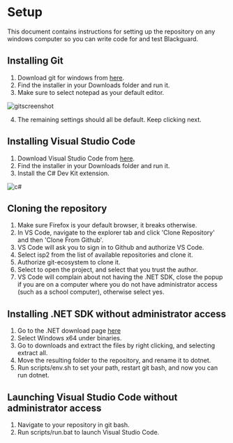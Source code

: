 ﻿# Setup
This document contains instructions for setting up the repository on any windows computer so you can write code for and test Blackguard.

## Installing Git
1. Download git for windows from [here](https://git-scm.com/download/win).
2. Find the installer in your Downloads folder and run it.
3. Make sure to select notepad as your default editor.

![gitscreenshot](https://github.com/ppebb/isp2/assets/36719558/45242652-99e1-488b-b989-7a5fa32b436c)

4. The remaining settings should all be default. Keep clicking next.

## Installing Visual Studio Code
1. Download Visual Studio Code from [here](https://code.visualstudio.com/).
2. Find the installer in your Downloads folder and run it.
3. Install the C# Dev Kit extension.

![c#](https://github.com/ppebb/isp2/assets/36719558/e3954c63-aabc-45f6-8e16-f207604dbb68)

## Cloning the repository
1. Make sure Firefox is your default browser, it breaks otherwise.
2. In VS Code, navigate to the explorer tab and click 'Clone Repository' and then 'Clone From Github'.
3. VS Code will ask you to sign in to Github and authorize VS Code.
4. Select isp2 from the list of available repositories and clone it.
5. Authorize git-ecosystem to clone it.
6. Select to open the project, and select that you trust the author.
7. VS Code will complain about not having the .NET SDK, close the popup if you are on a computer where you do not have administrator access (such as a school computer), otherwise select yes.

## Installing .NET SDK without administrator access
1. Go to the .NET download page [here](https://dotnet.microsoft.com/en-us/download/dotnet/8.0)
2. Select Windows x64 under binaries.
3. Go to downloads and extract the files by right clicking, and selecting extract all.
4. Move the resulting folder to the repository, and rename it to dotnet.
5. Run scripts/env.sh to set your path, restart git bash, and now you can run dotnet.

## Launching Visual Studio Code without administrator access
1. Navigate to your repository in git bash.
2. Run scripts/run.bat to launch Visual Studio Code.
